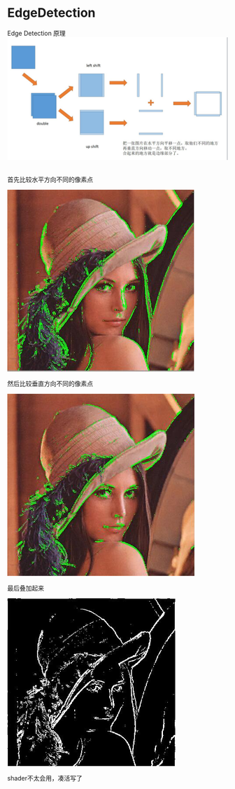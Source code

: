 # EdgeDetection
Edge Detection
原理
![](https://github.com/ronwithlove/EdgeDetection/blob/master/EdgeDetection/my%20method.jpg?raw=true)  

首先比较水平方向不同的像素点

![](https://github.com/ronwithlove/EdgeDetection/blob/master/EdgeDetection/Horizontal.jpg)  


然后比较垂直方向不同的像素点

![](https://github.com/ronwithlove/EdgeDetection/blob/master/EdgeDetection/Vertical.jpg)  


最后叠加起来

![](https://github.com/ronwithlove/EdgeDetection/blob/master/EdgeDetection/output.jpg)  


shader不太会用，凑活写了
